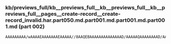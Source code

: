 ### kb/previews_full/kb__previews_full__kb__previews_full__kb__previews_full__pages__create-record__create-record_invalid.har.part050.md.part001.md.part001.md.part001.md (part 002)

```md
AAAAAAAAA/wAAAAEAAAAAAAEAAAAA//8AAQEBAAAAAAAAAAAAAAD/AAAAAQAAAAAAAAD/AAEAAQAA//8AAAEBAAAAAAAAAAAAAAAAAAAAAAABAAAAAAAAAAH//wAAAQEAAAAAAAAAAAAAAAAAAAAAAAAAAAABA
```

```
